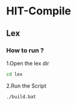 # HIT-Compile

## Lex

### How to run ?

1.Open the lex dir

``` bat
cd lex
```

2.Run the Script

``` bat
./build.bat
```